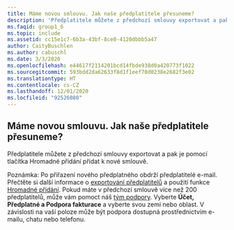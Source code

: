 ```yaml
---
title: Máme novou smlouvu. Jak naše předplatitele přesuneme?
description: 'Předplatitele můžete z předchozí smlouvy exportovat a pak je pomocí tlačítka Hromadné přidání přidat k nové smlouvě. Poznámka: Po...'
ms.faqid: group1_6
ms.topic: include
ms.assetid: cc15e1c7-6b3a-43bf-8ce0-4120dbbb5a47
author: CaityBuschlen
ms.author: cabuschl
ms.date: 3/3/2020
ms.openlocfilehash: e44617f2114201bcd14fbde938d0a420773f1022
ms.sourcegitcommit: 593bdd2da62633f8d1f1eef70d0238e2682f3e02
ms.translationtype: HT
ms.contentlocale: cs-CZ
ms.lasthandoff: 12/01/2020
ms.locfileid: "92526080"
---
```

## <a name="i-have-a-new-agreement--how-do-i-move-my-subscribers"></a>Máme novou smlouvu.  Jak naše předplatitele přesuneme?

Předplatitele můžete z předchozí smlouvy exportovat a pak je pomocí tlačítka Hromadné přidání přidat k nové smlouvě.

Poznámka: Po přiřazení nového předplatného obdrží předplatitelé e-mail. Přečtěte si další informace o [exportování předplatitelů](https://docs.microsoft.com/visualstudio/subscriptions/exporting-subscriptions) a použití funkce [Hromadné přidání](https://docs.microsoft.com/visualstudio/subscriptions/assign-license#bulk-assignments). Pokud máte v předchozí smlouvě více než 200 předplatitelů, může vám pomoct náš [tým podpory](https://visualstudio.microsoft.com/subscriptions/support/#talktous). Vyberte **Účet, Předplatné a Podpora fakturace** a vyberte svou zemi nebo oblast. V závislosti na vaší poloze může být podpora dostupná prostřednictvím e-mailu, chatu nebo telefonu.
